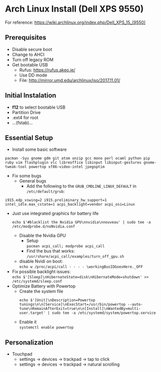 # Arch Linux Install (Dell XPS 9550)

For reference: https://wiki.archlinux.org/index.php/Dell_XPS_15_(9550)

## Prerequisites
* Disable secure boot
* Change to AHCI
* Turn off legacy ROM
* Get bootable USB
    * Rufus: https://rufus.akeo.ie/
    * Use DD mode
    * File: http://mirror.umd.edu/archlinux/iso/2017.11.01/

## Initial Instalation
* **f12** to select bootable USB
* Partition Drive
* .ext4 for root
* ...(fstab)...



## Essential Setup
* Install some basic software
```
pacman -Syu gnome gdm git atom unzip gcc mono perl ocaml python pip ruby vim flashplugin vlc libreoffice libinput libinput-gestures gnome-tweak-tool powertop xf86-video-intel jpegoptim
```
* Fix some bugs
  * General bugs
    * Add the following to the `GRUB_CMDLINE_LINUX_DEFAULT` in `/etc/default/grub`:
```
i915.edp_vswing=2 i915.preliminary_hw_support=1 intel_idle.max_cstate=1 acpi_backlight=vendor acpi_osi=Linux
```
  * Just use integrated graphics for battery life  
    ```
    echo $'#blacklist the Nvidia GPU\nnvidia\nnouveau' | sudo tee -a /etc/modprobe.d/noNvidia.conf
    ```
    * Disable the Nvidia GPU
      * Setup  
       `pacman acpi_call; modprobe acpi_call`
      * Find the bus that works:   
    `/usr/share/acpi_call/examples/turn_off_gpu.sh`  
    * disable Nvidi on boot:   
    `echo w /proc/acpi/call - - - - \workingBusIDGoesHere._OFF`
  * Fix possible backlight issues:  
    `echo $'[Sleep]\nHibernateState=disk\nHibernateMode=shutdown' >> /etc/systemd/sleep.conf`
* Optimize Battery with Powertop
  * Create the system file  
    ```
    echo $'[Unit]\nDescription=Powertop tunings\n\n[Service]\nExecStart=/usr/bin/powertop --auto-tune\nRemainAfterExit=true\n\n[Install]\nWantedBy=multi-user.target' | sudo tee -a /etc/systemd/system/powertop.service
    ```
  * Enable it  
    `systemctl enable powertop`

## Personalization
* Touchpad
    * settings -> devices -> trackpad -> tap to click
    * settings -> devices -> trackpad -> natural scrolling
